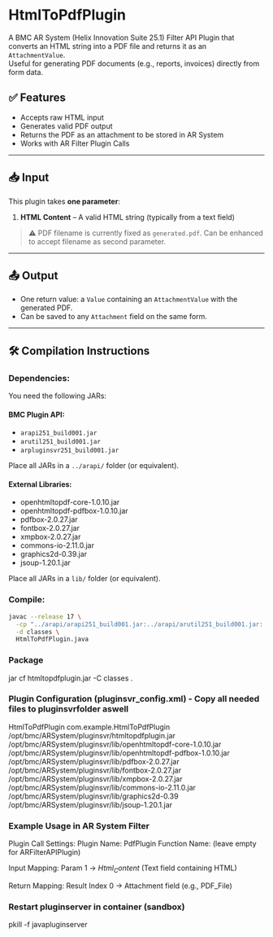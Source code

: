 # HtmlToPdfPlugin

A BMC AR System (Helix Innovation Suite 25.1) Filter API Plugin that converts an HTML string into a PDF file and returns it as an `AttachmentValue`.  
Useful for generating PDF documents (e.g., reports, invoices) directly from form data.

## ✅ Features

- Accepts raw HTML input
- Generates valid PDF output
- Returns the PDF as an attachment to be stored in AR System
- Works with AR Filter Plugin Calls

---

## 📥 Input

This plugin takes **one parameter**:

1. **HTML Content** – A valid HTML string (typically from a text field)

> ⚠️ PDF filename is currently fixed as `generated.pdf`. Can be enhanced to accept filename as second parameter.

---

## 📤 Output

- One return value: a `Value` containing an `AttachmentValue` with the generated PDF.
- Can be saved to any `Attachment` field on the same form.

---

## 🛠️ Compilation Instructions

### Dependencies:

You need the following JARs:

#### BMC Plugin API:
- `arapi251_build001.jar`
- `arutil251_build001.jar`
- `arpluginsvr251_build001.jar`

Place all JARs in a `../arapi/` folder (or equivalent).

#### External Libraries:
- openhtmltopdf-core-1.0.10.jar
- openhtmltopdf-pdfbox-1.0.10.jar
- pdfbox-2.0.27.jar
- fontbox-2.0.27.jar
- xmpbox-2.0.27.jar
- commons-io-2.11.0.jar
- graphics2d-0.39.jar
- jsoup-1.20.1.jar



Place all JARs in a `lib/` folder (or equivalent).

### Compile:

```bash
javac --release 17 \
  -cp "../arapi/arapi251_build001.jar:../arapi/arutil251_build001.jar:../arapi/arpluginsvr251_build001.jar:./lib/openhtmltopdf-core-1.0.10.jar:./lib/openhtmltopdf-pdfbox-1.0.10.jar:./lib/pdfbox-2.0.27.jar:./lib/fontbox-2.0.27.jar:./lib/xmpbox-2.0.27.jar:./lib/commons-io-2.11.0.jar:./lib/graphics2d-0.39.jar:./lib/jsoup-1.20.1.jar" \
  -d classes \
  HtmlToPdfPlugin.java
  ```
  
### Package
jar cf htmltopdfplugin.jar -C classes .


### Plugin Configuration (pluginsvr_config.xml) - Copy all needed files to pluginsvrfolder aswell

<plugin>
  <name>HtmlToPdfPlugin</name>
  <classname>com.example.HtmlToPdfPlugin</classname>
  <pathelement type="location">/opt/bmc/ARSystem/pluginsvr/htmltopdfplugin.jar</pathelement>
  <pathelement type="location">/opt/bmc/ARSystem/pluginsvr/lib/openhtmltopdf-core-1.0.10.jar</pathelement>
  <pathelement type="location">/opt/bmc/ARSystem/pluginsvr/lib/openhtmltopdf-pdfbox-1.0.10.jar</pathelement>
  <pathelement type="location">/opt/bmc/ARSystem/pluginsvr/lib/pdfbox-2.0.27.jar</pathelement>
  <pathelement type="location">/opt/bmc/ARSystem/pluginsvr/lib/fontbox-2.0.27.jar</pathelement>
  <pathelement type="location">/opt/bmc/ARSystem/pluginsvr/lib/xmpbox-2.0.27.jar</pathelement>
  <pathelement type="location">/opt/bmc/ARSystem/pluginsvr/lib/commons-io-2.11.0.jar</pathelement>
  <pathelement type="location">/opt/bmc/ARSystem/pluginsvr/lib/graphics2d-0.39</pathelement>
  <pathelement type="location">/opt/bmc/ARSystem/pluginsvr/lib/jsoup-1.20.1.jar</pathelement>
</plugin>



### Example Usage in AR System Filter
Plugin Call Settings:
  Plugin Name: PdfPlugin
  Function Name: (leave empty for ARFilterAPIPlugin)
  
  Input Mapping:
    Param 1 → $Html_Content$ (Text field containing HTML)

  Return Mapping:
    Result Index 0 → Attachment field (e.g., PDF_File)


### Restart pluginserver in container (sandbox)
pkill -f javapluginserver

